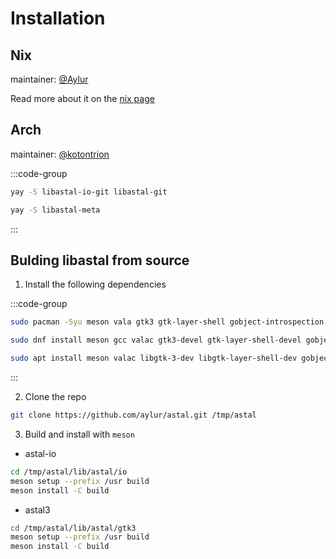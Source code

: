 # Installation

## Nix

maintainer: [@Aylur](https://github.com/Aylur)

Read more about it on the [nix page](./nix#astal)

## Arch

maintainer: [@kotontrion](https://github.com/kotontrion)

:::code-group

```sh [Core Library]
yay -S libastal-io-git libastal-git
```

```sh [Every Library]
yay -S libastal-meta
```

:::

## Bulding libastal from source

1. Install the following dependencies

:::code-group

```sh [<i class="devicon-archlinux-plain"></i> Arch]
sudo pacman -Syu meson vala gtk3 gtk-layer-shell gobject-introspection
```

```sh [<i class="devicon-fedora-plain"></i> Fedora]
sudo dnf install meson gcc valac gtk3-devel gtk-layer-shell-devel gobject-introspection-devel
```

```sh [<i class="devicon-ubuntu-plain"></i> Ubuntu]
sudo apt install meson valac libgtk-3-dev libgtk-layer-shell-dev gobject-introspection libgirepository1.0-dev
```

:::

2. Clone the repo

```sh
git clone https://github.com/aylur/astal.git /tmp/astal
```

3. Build and install with `meson`

- astal-io

```sh
cd /tmp/astal/lib/astal/io
meson setup --prefix /usr build
meson install -C build
```

- astal3

```sh
cd /tmp/astal/lib/astal/gtk3
meson setup --prefix /usr build
meson install -C build
```

